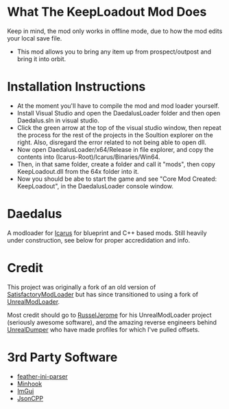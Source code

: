 # What The KeepLoadout Mod Does
Keep in mind, the mod only works in offline mode, due to how the mod edits your local save file. 
* This mod allows you to bring any item up from prospect/outpost and bring it into orbit.

# Installation Instructions
* At the moment you'll have to compile the mod and mod loader yourself.
* Install Visual Studio and open the DaedalusLoader folder and then open Daedalus.sln in visual studio.
* Click the green arrow at the top of the visual studio window, then repeat the process for the rest of the projects in the Soultion explorer on the right.  Also, disregard the error related to not being able to open dll.
* Now open DaedalusLoader/x64/Release in file explorer, and copy the contents into (Icarus-Root)/Icarus/Binaries/Win64.
* Then, in that same folder, create a folder and call it "mods", then copy KeepLoadout.dll from the 64x folder into it.
* Now you should be abe to start the game and see "Core Mod Created: KeepLoadout", in the DaedalusLoader console window.

# Daedalus
A modloader for [Icarus](https://store.steampowered.com/app/1149460/ICARUS/) for blueprint and
C++ based mods. Still heavily under construction, see below for proper accredidation and info.

# Credit
This project was originally a fork of an old version of 
[SatisfactoryModLoader](https://github.com/satisfactorymodding/SatisfactoryModLoader) but has since
transitioned to using a fork of [UnrealModLoader](https://github.com/RussellJerome/UnrealModLoader).

Most credit should go to [RusselJerome](https://github.com/RussellJerome) for his UnrealModLoader project
(seriously awesome software), and the amazing reverse engineers behind [UnrealDumper](https://github.com/guttir14/UnrealDumper-4.25)
who have made profiles for which I've pulled offsets.

# 3rd Party Software
  * [feather-ini-parser](https://github.com/Turbine1991/cpp-feather-ini-parser)
  * [Minhook](https://github.com/TsudaKageyu/minhook)
  * [ImGui](https://github.com/ocornut/imgui)
  * [JsonCPP](https://jsoncpp.docsforge.com)
